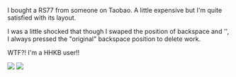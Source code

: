 I bought a RS77 from someone on Taobao. A little expensive but I'm quite satisfied with its layout.


I was a little shocked that though I swaped the position of backspace and '\', I always pressed the "original" backspace position to delete work.

WTF?! I'm a HHKB user!!

![](layer1.png)
![](layer2.png)
